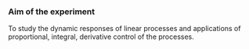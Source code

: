 ### Aim of the experiment

To study the dynamic responses of linear processes and applications of proportional, integral, derivative control of the processes.